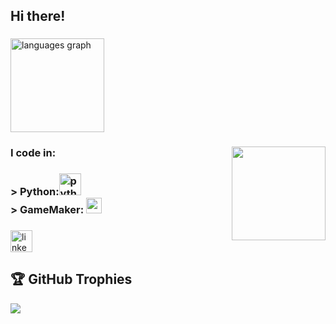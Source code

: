 <h2 align="left">Hi there!</h2>

###

<div align="left">
  <img src="https://github-readme-stats.vercel.app/api/top-langs?username=Roxicaro&locale=en&hide_title=false&layout=compact&card_width=600&langs_count=10&theme=dracula&hide_border=false" height="150" alt="languages graph"  />
</div>

###

<img align="right" height="150" src="https://i.imgur.com/IzVGlRY.gif"  />

###
<h3>I code in:</h3>
<div align="left">
<h3>> Python:<img src="https://cdn.jsdelivr.net/gh/devicons/devicon/icons/python/python-original.svg" height="35" alt="python logo"  /><img width="12" />
<br>> GameMaker: <img src="https://skillicons.dev/icons?i=gamemakerstudio" height="25" alt="gamemakerstudio logo"  />
</div></h3>

###

<div align="left">
  <a href="https://www.linkedin.com/in/icaroalvespinto/" target="_blank">
    <img src="https://img.shields.io/static/v1?message=LinkedIn&logo=linkedin&label=&color=0077B5&logoColor=white&labelColor=&style=for-the-badge" height="35" alt="linkedin logo"  />
  </a>
</div>

###
## 🏆 GitHub Trophies
![](https://github-profile-trophy.vercel.app/?username=roxicaro&theme=dracula&no-frame=false&no-bg=false&margin-w=4)
